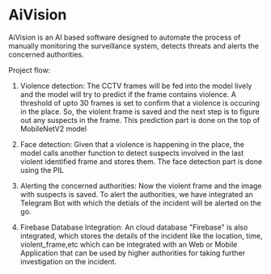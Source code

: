 # AiVision
AiVision is an AI based software designed to automate the process of manually monitoring the surveillance system, detects threats and alerts the concerned authorities.

Project flow:
1. Violence detection:
The CCTV frames will be fed into the model lively and the model will try to predict if the frame contains violence. A threshold of upto 30 frames is set to confirm that a violence is occuring in the place. So, the violent frame is saved and the next step is to figure out any suspects in the frame. This prediction part is done on the top of MobileNetV2 model

2. Face detection:
Given that a violence is happening in the place, the model calls another function to detect suspects involved in the last violent identified frame and stores them. The face detection part is done using the PIL

3. Alerting the concerned authorities:
Now the violent frame and the image with suspects is saved. To alert the authorities, we have integrated an Telegram Bot with which the detials of the incident will be alerted on the go.

4. Firebase Database Integration:
An cloud database "Firebase" is also integrated, which stores the details of the incident like the location, time, violent_frame,etc which can be integrated with an Web or Mobile Application that can be used by higher authorities for taking further investigation on the incident.
